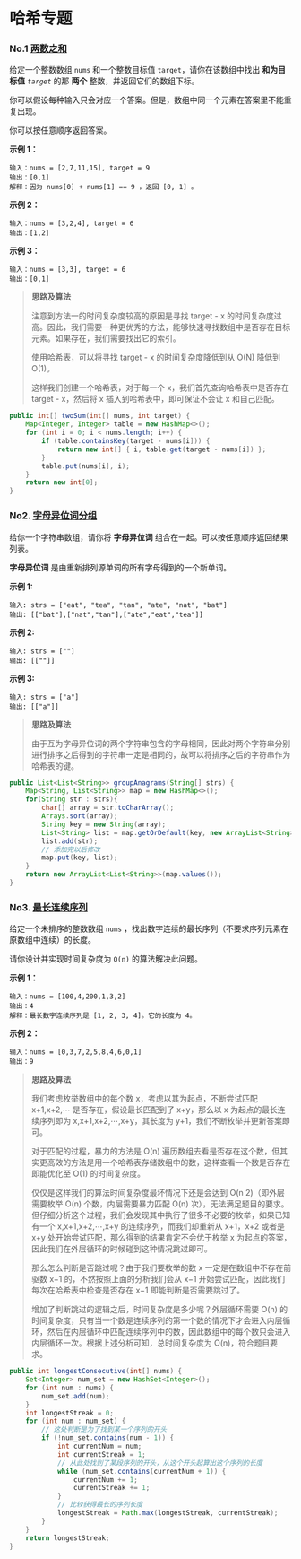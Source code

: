 # 哈希专题

### No.1 [两数之和](https://leetcode.cn/problems/two-sum/)

给定一个整数数组 `nums` 和一个整数目标值 `target`，请你在该数组中找出 **和为目标值** *`target`* 的那 **两个** 整数，并返回它们的数组下标。

你可以假设每种输入只会对应一个答案。但是，数组中同一个元素在答案里不能重复出现。

你可以按任意顺序返回答案。

**示例 1：**

```
输入：nums = [2,7,11,15], target = 9
输出：[0,1]
解释：因为 nums[0] + nums[1] == 9 ，返回 [0, 1] 。
```

**示例 2：**

```
输入：nums = [3,2,4], target = 6
输出：[1,2]
```

**示例 3：**

```
输入：nums = [3,3], target = 6
输出：[0,1]
```

> **思路及算法**
>
> 注意到方法一的时间复杂度较高的原因是寻找 target - x 的时间复杂度过高。因此，我们需要一种更优秀的方法，能够快速寻找数组中是否存在目标元素。如果存在，我们需要找出它的索引。
>
> 使用哈希表，可以将寻找 target - x 的时间复杂度降低到从 O(N) 降低到 O(1)。
>
> 这样我们创建一个哈希表，对于每一个 x，我们首先查询哈希表中是否存在 target - x，然后将 x 插入到哈希表中，即可保证不会让 x 和自己匹配。

```java
public int[] twoSum(int[] nums, int target) {
    Map<Integer, Integer> table = new HashMap<>();
    for (int i = 0; i < nums.length; i++) {
        if (table.containsKey(target - nums[i])) {
            return new int[] { i, table.get(target - nums[i]) };
        }
        table.put(nums[i], i);
    }
    return new int[0];
}
```

### No2. [字母异位词分组](https://leetcode.cn/problems/group-anagrams/)

给你一个字符串数组，请你将 **字母异位词** 组合在一起。可以按任意顺序返回结果列表。

**字母异位词** 是由重新排列源单词的所有字母得到的一个新单词。

 **示例 1:**

```
输入: strs = ["eat", "tea", "tan", "ate", "nat", "bat"]
输出: [["bat"],["nat","tan"],["ate","eat","tea"]]
```

**示例 2:**

```
输入: strs = [""]
输出: [[""]]
```

**示例 3:**

```
输入: strs = ["a"]
输出: [["a"]]
```

> **思路及算法**
>
> 由于互为字母异位词的两个字符串包含的字母相同，因此对两个字符串分别进行排序之后得到的字符串一定是相同的，故可以将排序之后的字符串作为哈希表的键。

```java
public List<List<String>> groupAnagrams(String[] strs) {
    Map<String, List<String>> map = new HashMap<>();
    for(String str : strs){
        char[] array = str.toCharArray();
        Arrays.sort(array);
        String key = new String(array);
        List<String> list = map.getOrDefault(key, new ArrayList<String>());
        list.add(str);
        // 添加完以后修改
        map.put(key, list);
    }
    return new ArrayList<List<String>>(map.values());
}   
```

### No3. [最长连续序列](https://leetcode.cn/problems/longest-consecutive-sequence/)

给定一个未排序的整数数组 `nums` ，找出数字连续的最长序列（不要求序列元素在原数组中连续）的长度。

请你设计并实现时间复杂度为 `O(n)` 的算法解决此问题。

 **示例 1：**

```
输入：nums = [100,4,200,1,3,2]
输出：4
解释：最长数字连续序列是 [1, 2, 3, 4]。它的长度为 4。
```

**示例 2：**

```
输入：nums = [0,3,7,2,5,8,4,6,0,1]
输出：9
```

> **思路及算法**
>
> 我们考虑枚举数组中的每个数 x，考虑以其为起点，不断尝试匹配 x+1,x+2,⋯ 是否存在，假设最长匹配到了 x+y，那么以 x 为起点的最长连续序列即为 x,x+1,x+2,⋯,x+y，其长度为 y+1，我们不断枚举并更新答案即可。
>
> 对于匹配的过程，暴力的方法是 O(n) 遍历数组去看是否存在这个数，但其实更高效的方法是用一个哈希表存储数组中的数，这样查看一个数是否存在即能优化至 O(1) 的时间复杂度。
>
> 仅仅是这样我们的算法时间复杂度最坏情况下还是会达到 O(n 2)（即外层需要枚举 O(n) 个数，内层需要暴力匹配 O(n) 次），无法满足题目的要求。但仔细分析这个过程，我们会发现其中执行了很多不必要的枚举，如果已知有一个 x,x+1,x+2,⋯,x+y 的连续序列，而我们却重新从 x+1，x+2 或者是 x+y 处开始尝试匹配，那么得到的结果肯定不会优于枚举 x 为起点的答案，因此我们在外层循环的时候碰到这种情况跳过即可。
>
> 那么怎么判断是否跳过呢？由于我们要枚举的数 x 一定是在数组中不存在前驱数 x−1 的，不然按照上面的分析我们会从 x−1 开始尝试匹配，因此我们每次在哈希表中检查是否存在 x−1 即能判断是否需要跳过了。
>
> 增加了判断跳过的逻辑之后，时间复杂度是多少呢？外层循环需要 O(n) 的时间复杂度，只有当一个数是连续序列的第一个数的情况下才会进入内层循环，然后在内层循环中匹配连续序列中的数，因此数组中的每个数只会进入内层循环一次。根据上述分析可知，总时间复杂度为 O(n)，符合题目要求。

```java
public int longestConsecutive(int[] nums) {
    Set<Integer> num_set = new HashSet<Integer>();
    for (int num : nums) {
        num_set.add(num);
    }
    int longestStreak = 0;
    for (int num : num_set) {
        // 这处判断是为了找到某一个序列的开头
        if (!num_set.contains(num - 1)) {
            int currentNum = num;
            int currentStreak = 1;
			// 从此处找到了某段序列的开头，从这个开头起算出这个序列的长度
            while (num_set.contains(currentNum + 1)) {
                currentNum += 1;
                currentStreak += 1;
            }
            // 比较获得最长的序列长度
            longestStreak = Math.max(longestStreak, currentStreak);
        }
    }
    return longestStreak;
}
```

